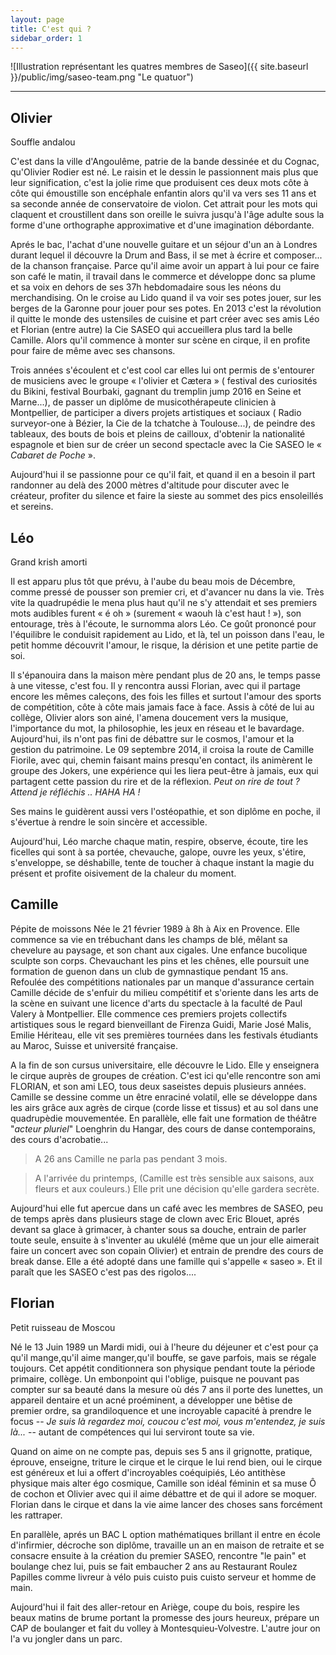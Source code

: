 ```yaml
---
layout: page
title: C'est qui ?
sidebar_order: 1
---
```


![Illustration représentant les quatres membres de Saseo]({{ site.baseurl }}/public/img/saseo-team.png "Le quatuor")

---

## Olivier
<span class="subtitle">Souffle andalou</span>

C'est dans la ville d'Angoulême, patrie de la bande dessinée et du Cognac, qu'Olivier Rodier est né. Le raisin et le dessin le passionnent mais plus que leur signification, c'est la jolie rime que produisent ces deux mots côte à côte qui émoustille son encéphale enfantin alors qu'il va vers ses 11 ans et sa seconde année de conservatoire de violon. Cet attrait pour les mots qui claquent et croustillent dans son oreille le suivra jusqu'à l'âge adulte sous la forme d'une orthographe approximative et d'une imagination débordante.

Aprés le bac, l'achat d'une nouvelle guitare et un séjour d'un an à Londres durant lequel il découvre la Drum and Bass, il se met à écrire et composer... de la chanson française. Parce qu'il aime avoir un appart à lui pour ce faire son café le matin, il travail dans le commerce et développe donc sa plume et sa voix en dehors de ses 37h hebdomadaire sous les néons du merchandising.
On le croise au Lido quand il va voir ses potes jouer, sur les berges de la Garonne pour jouer pour ses potes. En 2013 c'est la révolution il quitte le monde des ustensiles de cuisine et part créer avec ses amis Léo et Florian (entre autre) la Cie SASEO qui accueillera plus tard la belle Camille. Alors qu'il commence à monter sur scène en cirque, il en profite pour faire de même avec ses chansons.

Trois années s'écoulent et c'est cool car elles lui ont permis de s'entourer de musiciens avec le groupe « l'olivier et Cætera » ( festival des curiosités du Bikini, festival Bourbaki, gagnant du tremplin jump 2016 en Seine et Marne...), de passer un diplôme de musicothérapeute clinicien à Montpellier, de participer a divers projets artistiques et sociaux ( Radio surveyor-one à Bézier, la Cie de la tchatche à Toulouse...), de peindre des tableaux, des bouts de bois et pleins de cailloux, d'obtenir la nationalité espagnole et bien sur de créer un second spectacle avec la Cie SASEO le « *Cabaret de Poche* ».

Aujourd'hui il se passionne pour ce qu'il fait, et quand il en a besoin il part randonner au delà des 2000 mètres d'altitude pour discuter avec le créateur, profiter du silence et faire la sieste au sommet des pics ensoleillés et sereins.

## Léo
<span class="subtitle">Grand krish amorti</span>

Il est apparu plus tôt que prévu, à l'aube du beau mois de Décembre, comme pressé de pousser son premier cri, et d'avancer nu dans la vie. Très vite la quadrupédie le mena plus haut qu'il ne s'y attendait et ses premiers mots audibles furent « é oh » (surement « waouh là c'est haut ! »), son entourage, très à l'écoute, le surnomma alors Léo. Ce goût prononcé pour l'équilibre le conduisit rapidement au Lido, et là, tel un poisson dans l'eau, le petit homme découvrit l'amour, le risque, la dérision et une petite partie de soi.

Il s'épanouira dans la maison mère pendant plus de 20 ans, le temps passe à une vitesse, c'est fou. Il y rencontra aussi Florian, avec qui il partage encore les mêmes caleçons, des fois les filles et surtout l'amour des sports de compétition, côte à côte mais jamais face à face. Assis à côté de lui au collège, Olivier alors son ainé, l'amena doucement vers la musique, l'importance du mot, la philosophie, les jeux en réseau et le bavardage. Aujourd'hui, ils n'ont pas fini de débattre sur le cosmos, l'amour et la gestion du patrimoine. Le 09 septembre 2014, il croisa la route de Camille Fiorile, avec qui, chemin faisant mains presqu'en contact, ils animèrent le groupe des Jokers, une expérience qui les liera peut-être à jamais, eux qui partagent cette passion du rire et de la réflexion. <span class="text-muted">*Peut on rire de tout ? Attend je réfléchis .. HAHA HA !*</span>

Ses mains le guidèrent aussi vers l'ostéopathie, et son diplôme en poche, il s'évertue à rendre le soin sincère et accessible.

Aujourd'hui, Léo marche chaque matin, respire, observe, écoute, tire les ficelles qui sont à sa portée, chevauche, galope, ouvre les yeux, s'étire, s'enveloppe, se déshabille, tente de toucher à chaque instant la magie du présent et profite oisivement de la chaleur du moment.

## Camille
<span class="subtitle">Pépite de moissons</span>
Née le 21 février 1989 à 8h à Aix en Provence. Elle commence sa vie en trébuchant dans les champs de blé, mêlant sa chevelure au paysage, et son chant aux cigales. Une enfance bucolique sculpte son corps. Chevauchant les pins et les chênes, elle poursuit une formation de guenon dans un club de gymnastique pendant 15 ans. Refoulée des compétitions nationales par un manque d'assurance certain Camille décide de s'enfuir du milieu compétitif et s'oriente dans les arts de la scène en suivant une licence d'arts du spectacle à la faculté de Paul Valery à Montpellier. Elle commence ces premiers projets collectifs artistiques sous le regard bienveillant de Firenza Guidi, Marie José Malis, Emilie Hériteau, elle vit ses premières tournées dans les festivals étudiants au Maroc, Suisse et université française.

A la fin de son cursus universitaire, elle découvre le Lido. Elle y enseignera le cirque auprès de groupes de création. C'est ici qu'elle rencontre son ami FLORIAN, et son ami LEO, tous deux saseistes depuis plusieurs années. Camille se dessine comme un être enraciné volatil, elle se développe dans les airs grâce aux agrès de cirque (corde lisse et tissus) et au sol dans une quadrupèdie mouvementée. En parallèle, elle fait une formation de théâtre "*acteur pluriel*" Loenghrin du Hangar, des cours de danse contemporains, des cours d'acrobatie...

<blockquote>
  A 26 ans Camille ne parla pas pendant 3 mois.
</blockquote>
<blockquote>
  A l'arrivée du printemps, (Camille est très sensible aux saisons, aux fleurs et aux couleurs.) Elle prit une décision qu'elle gardera secrète.
</blockquote>

Aujourd'hui elle fut apercue dans un café avec les membres de SASEO, peu de temps après dans plusieurs stage de clown avec Eric Blouet, aprés devant sa glace à grimacer, à chanter sous sa douche, entrain de parler toute seule, ensuite à s'inventer au ukulélé (même que un jour elle aimerait faire un concert avec son copain Olivier) et entrain de prendre des cours de break danse. Elle a été adopté dans une famille qui s'appelle « saseo ». Et il paraît que les SASEO c'est pas des rigolos....

## Florian
<span class="subtitle">Petit ruisseau de Moscou</span>

Né le 13 Juin 1989 un Mardi midi, oui à l'heure du déjeuner et c'est pour ça qu'il mange,qu'il aime manger,qu'il bouffe, se gave parfois, mais se régale toujours. Cet appétit conditionnera son physique pendant toute la période primaire, collège. Un embonpoint qui l'oblige, puisque ne pouvant pas compter sur sa beauté dans la mesure où dés 7 ans il porte des lunettes, un appareil dentaire et un acné proéminent, a développer une bêtise de premier ordre, sa grandiloquence et une incroyable capacité à prendre le focus -- <span class="text-muted">*Je suis là regardez moi, coucou c'est moi, vous m'entendez, je suis là...*</span> -- autant de compétences qui lui serviront toute sa vie.

Quand on aime on ne compte pas, depuis ses 5 ans il grignotte, pratique, éprouve, enseigne, triture le cirque et le cirque le lui rend bien, oui le cirque est généreux et lui a offert d'incroyables coéquipiés, Léo antithèse physique mais alter égo cosmique, Camille son idéal féminin et sa muse Ô de cochon et Olivier avec qui il aime débattre et de qui il adore se moquer. Florian dans le cirque et dans la vie aime lancer des choses sans forcément les rattraper.

En parallèle, aprés un BAC L option mathématiques brillant il entre en école d'infirmier, décroche son diplôme, travaille un an en maison de retraite et se consacre ensuite à la création du premier SASEO, rencontre "le pain" et boulange chez lui, puis se fait embaucher 2 ans au Restaurant Roulez Papilles comme livreur à vélo puis cuisto puis cuisto serveur et homme de main.

Aujourd'hui il fait des aller-retour en Ariège, coupe du bois, respire les beaux matins de brume portant la promesse des jours heureux, prépare un CAP de boulanger et fait du volley à Montesquieu-Volvestre. L'autre jour on l'a vu jongler dans un parc.
